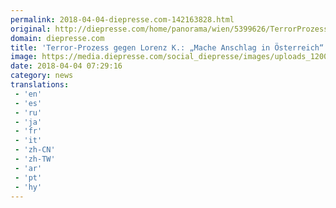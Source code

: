 ```yaml
---
permalink: 2018-04-04-diepresse.com-142163828.html
original: http://diepresse.com/home/panorama/wien/5399626/TerrorProzess-gegen-Lorenz-K_Mache-Anschlag-in-Oesterreich?from=rss
domain: diepresse.com
title: 'Terror-Prozess gegen Lorenz K.: „Mache Anschlag in Österreich“'
image: https://media.diepresse.com/social_diepresse/images/uploads_1200/4/4/a/5399626/EABF963A-5D98-407A-9C89-B0FA0D7927C3_v0_h.jpg
date: 2018-04-04 07:29:16
category: news
translations: 
 - 'en'
 - 'es'
 - 'ru'
 - 'ja'
 - 'fr'
 - 'it'
 - 'zh-CN'
 - 'zh-TW'
 - 'ar'
 - 'pt'
 - 'hy'
---
```



